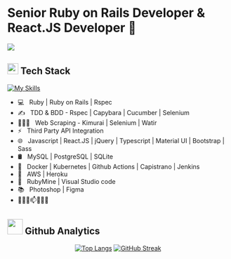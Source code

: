 <h1>Senior Ruby on Rails Developer & React.JS Developer 👋</h1>
<img src="https://komarev.com/ghpvc/?username=eedevstar&style=plastic">

## <img src="https://media2.giphy.com/media/QssGEmpkyEOhBCb7e1/giphy.gif?cid=ecf05e47a0n3gi1bfqntqmob8g9aid1oyj2wr3ds3mg700bl&rid=giphy.gif" width ="25"> Tech Stack

[![My Skills](https://skills.thijs.gg/icons?i=ruby,rails,redis,react,redux,graphql,mysql,postgres,sqlite,mongodb,aws,heroku,docker,kubernetes,jenkins,js,ts,regex,jquery,html,css,sass,tailwind,bootstrap,git,github,gitlab,postman,figma,ps,linux,vscode&theme=light)](https://skills.thijs.gg)

- 💻 &nbsp; Ruby | Ruby on Rails | Rspec  
- ✍ &nbsp; TDD & BDD - Rspec | Capybara | Cucumber | Selenium
- 👨🏻‍💻 &nbsp; Web Scraping - Kimurai | Selenium | Watir
- ⚡ &nbsp; Third Party API Integration
- 🌐 &nbsp; Javascript | React.JS | jQuery | Typescript | Material UI | Bootstrap | Sass 
- 🛢 &nbsp; MySQL | PostgreSQL | SQLite
- 💼 &nbsp; Docker | Kubernetes | Github Actions | Capistrano | Jenkins
- 🌱 &nbsp; AWS | Heroku
- 🔧 &nbsp; RubyMine | Visual Studio code
- 📚 &nbsp; Photoshop | Figma
- 🎉🧐💬📫🎯🔔🥅

## <img src="https://media.giphy.com/media/iY8CRBdQXODJSCERIr/giphy.gif" width="35"> Github Analytics

<div align="center">
  
[![Top Langs](https://github-readme-stats.vercel.app/api/top-langs/?username=eedevstar&text_color=daf7dc&bg_color=151515&layout=compact)](https://github.com/eedevstar/github-readme-stats)
[![GitHub Streak](https://github-readme-streak-stats.herokuapp.com?user=eedevstar&theme=submarine-flowers&border_radius=5&fire=DD701B)](https://git.io/streak-stats)
  
</div>
